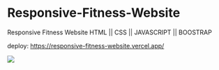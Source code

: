 # Responsive-Fitness-Website
Responsive Fitness Website  HTML || CSS || JAVASCRIPT || BOOSTRAP

deploy: https://responsive-fitness-website.vercel.app/

<img src="fondo.gif">
